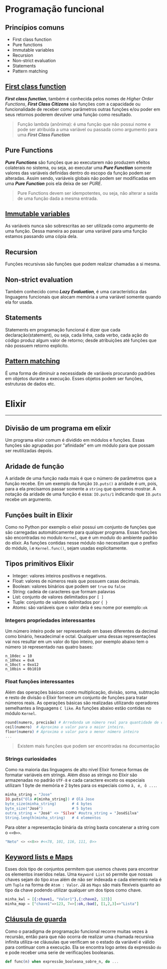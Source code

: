# Programação funcional

## Princípios comuns

- First class function
- Pure functions
- Immutable variables
- Recursion
- Non-strict evaluation
- Statements
- Pattern matching

## [First class function](exemplos/funcoes.exs)

__*First class function*__, também é conhecida pelos nomes de *Higher Order Functions*, __*First Class Citizens*__ são funções com a capacidade ou funcionalidade de receber como parâmetros outras funções e/ou poder em seus retornos poderem devolver uma função como resultado.

> Função lambda (anônima): é uma função que não possui nome e pode ser atribuída a uma variável ou passada como argumento para uma __*First Class Function*__

## Pure Functions

__*Pure Functions*__ são funções que ao executarem não produzem efeitos colaterais no sistema, ou seja, ao executar uma __*Pure Function*__ somente valores das variáveis definidas dentro do escopo da função podem ser alteradas. Assim sendo, variáveis globais não podem ser modificadas em uma __*Pure Function*__ pois ela deixa de ser _PURE_.

> Pure Functions devem ser idempotentes, ou seja, não alterar a saída de uma função dada a mesma entrada.

## [Immutable variables](exemplos/imutabilidade.exs)

As variáveis nunca são sobrescritas ao ser utilizada como argumento de uma função. Dessa maneira ao passar uma variável para uma função estamos passando uma cópia dela.

## Recursion

Funções recursivas são funções que podem realizar chamadas a si mesma.

## Non-strict evaluation

Também conhecido como __*Lazy Evaluation*__, é uma característica das linguagens funcionais que alocam memória a uma variável somente quando ela for usada.

## Statements

Statements em programação funcional é dizer que cada declaração(statement), ou seja, cada linha, cada verbo, cada ação do código produz algum valor de retorno; desde atribuições até funções que não possuem retorno explicíto.

## [Pattern matching](exemplos/entendendo_pattern_matching.exs)

É uma forma de diminuir a necessidade de variáveis procurando padrões em objetos durante a execução. Esses objetos podem ser funções, estruturas de dados etc.

# Elixir
---
## Divisão de um programa em elixir

Um programa elixir comum é dividido em módulos e funções. Essas funções são agrupadas por "afinidade" em um módulo para que possam ser reutilizadas depois. 

## Aridade de função

A aridade de uma função nada mais é que o número de parâmetros que a função recebe. Em um exemplo da função `IO.puts()` a aridade é um, pois, para a ela precisamos passar somente a `string` que queremos mostrar. A notação da aridade de uma função é essa: `IO.puts/1` indicando que `IO.puts` recebe um argumento.

## Funções built in Elixir

Como no Python por exemplo o elixir possui um conjunto de funções que são carregadas automáticamente para qualquer programa. Essas funções são encontradas no modulo `Kernel`, que é um modulo do ambiente padrão do elixir. As funções contidas nesse módulo não necessitam que o prefixo do módulo, i.e `Kernel.func()`, sejam usadas explicitamente.

## Tipos primitivos Elixir

- Integer: valores inteiros positivos e negativos.
- Float: valores de números reais que possuem casas decimais.
- Boolean: valores binários que podem ser `true` ou `false`
- String: cadeia de caracteres que formam palavras
- List: conjunto de valores delimitados por `[ ]`
- Tuple: conjunto de valores delimitados por `{ }`
- Atoms: são variáveis que o valor dela é seu nome por exemplo`:ok`

### Integers propriedades interessantes

Um número inteiro pode ser representado em bases diferentes da decimal como binário, hexadecimal e octal. Qualquer uma dessas representações vai nos resultar em um valor do tipo inteiro, por exemplo abaixo tem o número `10` representado nas quatro bases:

```
n_10dec = 10
n_10hex = 0xA
n_10oct = 0xo12
n_10bin = 0b1010
```

### Float funções interessantes

Além das operações básicas como multiplicação, divisão, soma, subtração e resto de divisão o Elixir fornece um conjunto de funções para tratar números reais. As operações básicas são realizadas utilizando operadores semelhantes a linguagens `C like`. As funções abaixo estão contidas no módulo `Kernel`.

```elixir
round(numero, precisão) # Arredonda um número real para quantidade de casas definida em precisão
ceil(numero)  # Aproxima o valor para o maior inteiro.
floor(numero) # Aproxima o valor para o menor número inteiro
...
```

> Existem mais funções que podem ser encontradas na documentação

### Strings curiosidades

Como na maioria das linguagens de alto nível Elixir fornece formas de formatar variáveis em strings. Além disso as strings no Elixir são armazenadas no padrão `UTF-8` e cada caractere exceto os especiais utilizam 1 byte de memória e 2 bytes para os especiais como `ã, é, õ ...`.

```elixir
minha_string = "Jose"
IO.puts("Olá #{minha_string}) # Olá Jose
byte_size(minha_string)       # 4 bytes
byte_size("José")             # 5 bytes
outra_string = "José" <> "Silva" #outra_string = "JoséSilva"
String.length(minha_string)   # 4 elementos
```

Para obter a representação binária da string basta concatenar a string com o `<<0>>`.

```elixir
"Neto" <> <<0>> #<<78, 101, 116, 111, 0>>
```

## [Keyword lists e Maps](exemplos/keywordlists_e_maps.exs)

Esses dois tipo de conjuntos permitem que usemos chaves para encontrar os elementos inseridos nelas. Uma `Keyword List` só permite que nossas chaves sejam do tipo `Atom` além de não ser indexada e cada elemento nela é um `Tuple` na forma de `Atom : Valor`. Já as `Maps` são mais flexíveis quanto ao tipo da chave podendo utilizar qualquer um dos tipos como chave.

```elixir
minha_kwl = [{:chave1, "Valor1"},{:chave2, 123}]
minha_map = ["chave1"=>123, 7=>[:ok,:bad], [1,2,3]=>"Lista"]
```

## [Cláusula de guarda](exemplos/clausula_guarda.exs)

Como o paradigma de programação funcional recorre muitas vezes à recursão, então para que não ocorra de realizar uma chamada recursiva infinita utiliza-se cláusulas que verificam se o estado da variável é válido para continuar com a execução. Ela se encontra logo antes da expressão `do` e pode receber uma serie de verificações booleanas.

```elixir
def func(n) when expressão_booleana_sobre_n, do ...
```
